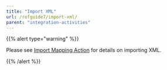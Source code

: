 ```yaml
---
title: "Import XML"
url: /refguide7/import-xml/
parent: "integration-activities"
---
```


{{% alert type="warning" %}}

Please see [Import Mapping Action](import-mapping-action) for details on importing XML.

{{% /alert %}}
